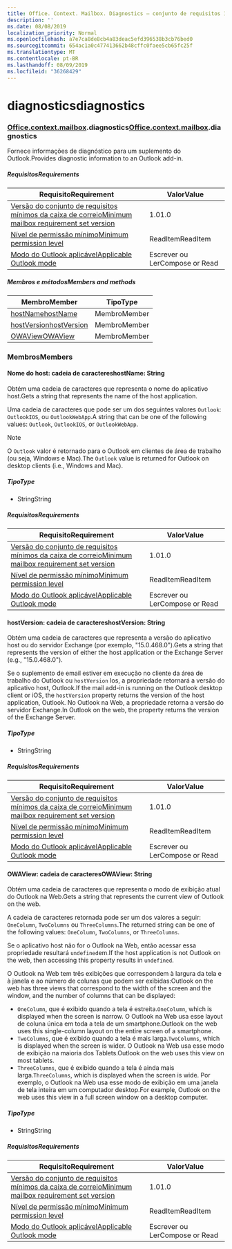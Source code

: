 ```yaml
---
title: Office. Context. Mailbox. Diagnostics – conjunto de requisitos 1,2
description: ''
ms.date: 08/08/2019
localization_priority: Normal
ms.openlocfilehash: a7e7ca8de8cb4a83deac5efd396538b3cb76bed0
ms.sourcegitcommit: 654ac1a0c477413662b48cffc0faee5cb65fc25f
ms.translationtype: MT
ms.contentlocale: pt-BR
ms.lasthandoff: 08/09/2019
ms.locfileid: "36268429"
---
```

# <a name="diagnostics"></a><span data-ttu-id="f4c89-102">diagnostics</span><span class="sxs-lookup"><span data-stu-id="f4c89-102">diagnostics</span></span>

### <a name="officeofficemdcontextofficecontextmdmailboxofficecontextmailboxmddiagnostics"></a><span data-ttu-id="f4c89-103">[Office](Office.md)[.context](Office.context.md)[.mailbox](Office.context.mailbox.md).diagnostics</span><span class="sxs-lookup"><span data-stu-id="f4c89-103">[Office](Office.md)[.context](Office.context.md)[.mailbox](Office.context.mailbox.md).diagnostics</span></span>

<span data-ttu-id="f4c89-104">Fornece informações de diagnóstico para um suplemento do Outlook.</span><span class="sxs-lookup"><span data-stu-id="f4c89-104">Provides diagnostic information to an Outlook add-in.</span></span>

##### <a name="requirements"></a><span data-ttu-id="f4c89-105">Requisitos</span><span class="sxs-lookup"><span data-stu-id="f4c89-105">Requirements</span></span>

|<span data-ttu-id="f4c89-106">Requisito</span><span class="sxs-lookup"><span data-stu-id="f4c89-106">Requirement</span></span>| <span data-ttu-id="f4c89-107">Valor</span><span class="sxs-lookup"><span data-stu-id="f4c89-107">Value</span></span>|
|---|---|
|[<span data-ttu-id="f4c89-108">Versão do conjunto de requisitos mínimos da caixa de correio</span><span class="sxs-lookup"><span data-stu-id="f4c89-108">Minimum mailbox requirement set version</span></span>](/office/dev/add-ins/reference/requirement-sets/outlook-api-requirement-sets)| <span data-ttu-id="f4c89-109">1.0</span><span class="sxs-lookup"><span data-stu-id="f4c89-109">1.0</span></span>|
|[<span data-ttu-id="f4c89-110">Nível de permissão mínimo</span><span class="sxs-lookup"><span data-stu-id="f4c89-110">Minimum permission level</span></span>](/outlook/add-ins/understanding-outlook-add-in-permissions)| <span data-ttu-id="f4c89-111">ReadItem</span><span class="sxs-lookup"><span data-stu-id="f4c89-111">ReadItem</span></span>|
|[<span data-ttu-id="f4c89-112">Modo do Outlook aplicável</span><span class="sxs-lookup"><span data-stu-id="f4c89-112">Applicable Outlook mode</span></span>](/outlook/add-ins/#extension-points)| <span data-ttu-id="f4c89-113">Escrever ou Ler</span><span class="sxs-lookup"><span data-stu-id="f4c89-113">Compose or Read</span></span>|

##### <a name="members-and-methods"></a><span data-ttu-id="f4c89-114">Membros e métodos</span><span class="sxs-lookup"><span data-stu-id="f4c89-114">Members and methods</span></span>

| <span data-ttu-id="f4c89-115">Membro</span><span class="sxs-lookup"><span data-stu-id="f4c89-115">Member</span></span> | <span data-ttu-id="f4c89-116">Tipo</span><span class="sxs-lookup"><span data-stu-id="f4c89-116">Type</span></span> |
|--------|------|
| [<span data-ttu-id="f4c89-117">hostName</span><span class="sxs-lookup"><span data-stu-id="f4c89-117">hostName</span></span>](#hostname-string) | <span data-ttu-id="f4c89-118">Membro</span><span class="sxs-lookup"><span data-stu-id="f4c89-118">Member</span></span> |
| [<span data-ttu-id="f4c89-119">hostVersion</span><span class="sxs-lookup"><span data-stu-id="f4c89-119">hostVersion</span></span>](#hostversion-string) | <span data-ttu-id="f4c89-120">Membro</span><span class="sxs-lookup"><span data-stu-id="f4c89-120">Member</span></span> |
| [<span data-ttu-id="f4c89-121">OWAView</span><span class="sxs-lookup"><span data-stu-id="f4c89-121">OWAView</span></span>](#owaview-string) | <span data-ttu-id="f4c89-122">Membro</span><span class="sxs-lookup"><span data-stu-id="f4c89-122">Member</span></span> |

### <a name="members"></a><span data-ttu-id="f4c89-123">Membros</span><span class="sxs-lookup"><span data-stu-id="f4c89-123">Members</span></span>

#### <a name="hostname-string"></a><span data-ttu-id="f4c89-124">Nome do host: cadeia de caracteres</span><span class="sxs-lookup"><span data-stu-id="f4c89-124">hostName: String</span></span>

<span data-ttu-id="f4c89-125">Obtém uma cadeia de caracteres que representa o nome do aplicativo host.</span><span class="sxs-lookup"><span data-stu-id="f4c89-125">Gets a string that represents the name of the host application.</span></span>

<span data-ttu-id="f4c89-126">Uma cadeia de caracteres que pode ser um dos seguintes valores `Outlook`: `OutlookIOS`, ou `OutlookWebApp`.</span><span class="sxs-lookup"><span data-stu-id="f4c89-126">A string that can be one of the following values: `Outlook`, `OutlookIOS`, or `OutlookWebApp`.</span></span>

> [!NOTE]
> <span data-ttu-id="f4c89-127">O `Outlook` valor é retornado para o Outlook em clientes de área de trabalho (ou seja, Windows e Mac).</span><span class="sxs-lookup"><span data-stu-id="f4c89-127">The `Outlook` value is returned for Outlook on desktop clients (i.e., Windows and Mac).</span></span>

##### <a name="type"></a><span data-ttu-id="f4c89-128">Tipo</span><span class="sxs-lookup"><span data-stu-id="f4c89-128">Type</span></span>

*   <span data-ttu-id="f4c89-129">String</span><span class="sxs-lookup"><span data-stu-id="f4c89-129">String</span></span>

##### <a name="requirements"></a><span data-ttu-id="f4c89-130">Requisitos</span><span class="sxs-lookup"><span data-stu-id="f4c89-130">Requirements</span></span>

|<span data-ttu-id="f4c89-131">Requisito</span><span class="sxs-lookup"><span data-stu-id="f4c89-131">Requirement</span></span>| <span data-ttu-id="f4c89-132">Valor</span><span class="sxs-lookup"><span data-stu-id="f4c89-132">Value</span></span>|
|---|---|
|[<span data-ttu-id="f4c89-133">Versão do conjunto de requisitos mínimos da caixa de correio</span><span class="sxs-lookup"><span data-stu-id="f4c89-133">Minimum mailbox requirement set version</span></span>](/office/dev/add-ins/reference/requirement-sets/outlook-api-requirement-sets)| <span data-ttu-id="f4c89-134">1.0</span><span class="sxs-lookup"><span data-stu-id="f4c89-134">1.0</span></span>|
|[<span data-ttu-id="f4c89-135">Nível de permissão mínimo</span><span class="sxs-lookup"><span data-stu-id="f4c89-135">Minimum permission level</span></span>](/outlook/add-ins/understanding-outlook-add-in-permissions)| <span data-ttu-id="f4c89-136">ReadItem</span><span class="sxs-lookup"><span data-stu-id="f4c89-136">ReadItem</span></span>|
|[<span data-ttu-id="f4c89-137">Modo do Outlook aplicável</span><span class="sxs-lookup"><span data-stu-id="f4c89-137">Applicable Outlook mode</span></span>](/outlook/add-ins/#extension-points)| <span data-ttu-id="f4c89-138">Escrever ou Ler</span><span class="sxs-lookup"><span data-stu-id="f4c89-138">Compose or Read</span></span>|

#### <a name="hostversion-string"></a><span data-ttu-id="f4c89-139">hostVersion: cadeia de caracteres</span><span class="sxs-lookup"><span data-stu-id="f4c89-139">hostVersion: String</span></span>

<span data-ttu-id="f4c89-140">Obtém uma cadeia de caracteres que representa a versão do aplicativo host ou do servidor Exchange (por exemplo, "15.0.468.0").</span><span class="sxs-lookup"><span data-stu-id="f4c89-140">Gets a string that represents the version of either the host application or the Exchange Server (e.g., "15.0.468.0").</span></span>

<span data-ttu-id="f4c89-141">Se o suplemento de email estiver em execução no cliente da área de trabalho do Outlook ou `hostVersion` Ios, a propriedade retornará a versão do aplicativo host, Outlook.</span><span class="sxs-lookup"><span data-stu-id="f4c89-141">If the mail add-in is running on the Outlook desktop client or iOS, the `hostVersion` property returns the version of the host application, Outlook.</span></span> <span data-ttu-id="f4c89-142">No Outlook na Web, a propriedade retorna a versão do servidor Exchange.</span><span class="sxs-lookup"><span data-stu-id="f4c89-142">In Outlook on the web, the property returns the version of the Exchange Server.</span></span>

##### <a name="type"></a><span data-ttu-id="f4c89-143">Tipo</span><span class="sxs-lookup"><span data-stu-id="f4c89-143">Type</span></span>

*   <span data-ttu-id="f4c89-144">String</span><span class="sxs-lookup"><span data-stu-id="f4c89-144">String</span></span>

##### <a name="requirements"></a><span data-ttu-id="f4c89-145">Requisitos</span><span class="sxs-lookup"><span data-stu-id="f4c89-145">Requirements</span></span>

|<span data-ttu-id="f4c89-146">Requisito</span><span class="sxs-lookup"><span data-stu-id="f4c89-146">Requirement</span></span>| <span data-ttu-id="f4c89-147">Valor</span><span class="sxs-lookup"><span data-stu-id="f4c89-147">Value</span></span>|
|---|---|
|[<span data-ttu-id="f4c89-148">Versão do conjunto de requisitos mínimos da caixa de correio</span><span class="sxs-lookup"><span data-stu-id="f4c89-148">Minimum mailbox requirement set version</span></span>](/office/dev/add-ins/reference/requirement-sets/outlook-api-requirement-sets)| <span data-ttu-id="f4c89-149">1.0</span><span class="sxs-lookup"><span data-stu-id="f4c89-149">1.0</span></span>|
|[<span data-ttu-id="f4c89-150">Nível de permissão mínimo</span><span class="sxs-lookup"><span data-stu-id="f4c89-150">Minimum permission level</span></span>](/outlook/add-ins/understanding-outlook-add-in-permissions)| <span data-ttu-id="f4c89-151">ReadItem</span><span class="sxs-lookup"><span data-stu-id="f4c89-151">ReadItem</span></span>|
|[<span data-ttu-id="f4c89-152">Modo do Outlook aplicável</span><span class="sxs-lookup"><span data-stu-id="f4c89-152">Applicable Outlook mode</span></span>](/outlook/add-ins/#extension-points)| <span data-ttu-id="f4c89-153">Escrever ou Ler</span><span class="sxs-lookup"><span data-stu-id="f4c89-153">Compose or Read</span></span>|

#### <a name="owaview-string"></a><span data-ttu-id="f4c89-154">OWAView: cadeia de caracteres</span><span class="sxs-lookup"><span data-stu-id="f4c89-154">OWAView: String</span></span>

<span data-ttu-id="f4c89-155">Obtém uma cadeia de caracteres que representa o modo de exibição atual do Outlook na Web.</span><span class="sxs-lookup"><span data-stu-id="f4c89-155">Gets a string that represents the current view of Outlook on the web.</span></span>

<span data-ttu-id="f4c89-156">A cadeia de caracteres retornada pode ser um dos valores a seguir: `OneColumn`, `TwoColumns` ou `ThreeColumns`.</span><span class="sxs-lookup"><span data-stu-id="f4c89-156">The returned string can be one of the following values: `OneColumn`, `TwoColumns`, or `ThreeColumns`.</span></span>

<span data-ttu-id="f4c89-157">Se o aplicativo host não for o Outlook na Web, então acessar essa propriedade resultará `undefined`em.</span><span class="sxs-lookup"><span data-stu-id="f4c89-157">If the host application is not Outlook on the web, then accessing this property results in `undefined`.</span></span>

<span data-ttu-id="f4c89-158">O Outlook na Web tem três exibições que correspondem à largura da tela e à janela e ao número de colunas que podem ser exibidas:</span><span class="sxs-lookup"><span data-stu-id="f4c89-158">Outlook on the web has three views that correspond to the width of the screen and the window, and the number of columns that can be displayed:</span></span>

*   <span data-ttu-id="f4c89-159">`OneColumn`, que é exibido quando a tela é estreita.</span><span class="sxs-lookup"><span data-stu-id="f4c89-159">`OneColumn`, which is displayed when the screen is narrow.</span></span> <span data-ttu-id="f4c89-160">O Outlook na Web usa esse layout de coluna única em toda a tela de um smartphone.</span><span class="sxs-lookup"><span data-stu-id="f4c89-160">Outlook on the web uses this single-column layout on the entire screen of a smartphone.</span></span>
*   <span data-ttu-id="f4c89-161">`TwoColumns`, que é exibido quando a tela é mais larga.</span><span class="sxs-lookup"><span data-stu-id="f4c89-161">`TwoColumns`, which is displayed when the screen is wider.</span></span> <span data-ttu-id="f4c89-162">O Outlook na Web usa esse modo de exibição na maioria dos Tablets.</span><span class="sxs-lookup"><span data-stu-id="f4c89-162">Outlook on the web uses this view on most tablets.</span></span>
*   <span data-ttu-id="f4c89-163">`ThreeColumns`, que é exibido quando a tela é ainda mais larga.</span><span class="sxs-lookup"><span data-stu-id="f4c89-163">`ThreeColumns`, which is displayed when the screen is wide.</span></span> <span data-ttu-id="f4c89-164">Por exemplo, o Outlook na Web usa esse modo de exibição em uma janela de tela inteira em um computador desktop.</span><span class="sxs-lookup"><span data-stu-id="f4c89-164">For example, Outlook on the web uses this view in a full screen window on a desktop computer.</span></span>

##### <a name="type"></a><span data-ttu-id="f4c89-165">Tipo</span><span class="sxs-lookup"><span data-stu-id="f4c89-165">Type</span></span>

*   <span data-ttu-id="f4c89-166">String</span><span class="sxs-lookup"><span data-stu-id="f4c89-166">String</span></span>

##### <a name="requirements"></a><span data-ttu-id="f4c89-167">Requisitos</span><span class="sxs-lookup"><span data-stu-id="f4c89-167">Requirements</span></span>

|<span data-ttu-id="f4c89-168">Requisito</span><span class="sxs-lookup"><span data-stu-id="f4c89-168">Requirement</span></span>| <span data-ttu-id="f4c89-169">Valor</span><span class="sxs-lookup"><span data-stu-id="f4c89-169">Value</span></span>|
|---|---|
|[<span data-ttu-id="f4c89-170">Versão do conjunto de requisitos mínimos da caixa de correio</span><span class="sxs-lookup"><span data-stu-id="f4c89-170">Minimum mailbox requirement set version</span></span>](/office/dev/add-ins/reference/requirement-sets/outlook-api-requirement-sets)| <span data-ttu-id="f4c89-171">1.0</span><span class="sxs-lookup"><span data-stu-id="f4c89-171">1.0</span></span>|
|[<span data-ttu-id="f4c89-172">Nível de permissão mínimo</span><span class="sxs-lookup"><span data-stu-id="f4c89-172">Minimum permission level</span></span>](/outlook/add-ins/understanding-outlook-add-in-permissions)| <span data-ttu-id="f4c89-173">ReadItem</span><span class="sxs-lookup"><span data-stu-id="f4c89-173">ReadItem</span></span>|
|[<span data-ttu-id="f4c89-174">Modo do Outlook aplicável</span><span class="sxs-lookup"><span data-stu-id="f4c89-174">Applicable Outlook mode</span></span>](/outlook/add-ins/#extension-points)| <span data-ttu-id="f4c89-175">Escrever ou Ler</span><span class="sxs-lookup"><span data-stu-id="f4c89-175">Compose or Read</span></span>|
